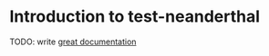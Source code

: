 # Introduction to test-neanderthal

TODO: write [great documentation](http://jacobian.org/writing/what-to-write/)
